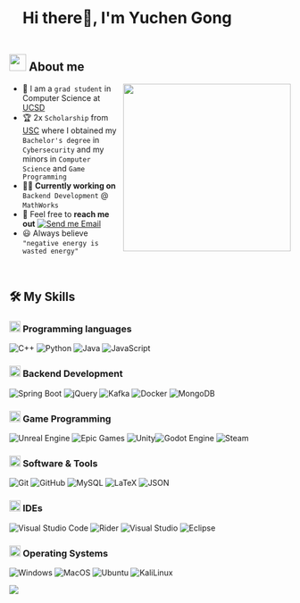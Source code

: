 <!--h1 without bottom border-->

<div id="user-content-toc">
  <ul align="left">
    <summary><h1 style="display: inline-block">Hi there👋, I'm Yuchen Gong</h1></summary>
  </ul>
</div>


<!--About Me-->

## <picture><img src = "https://github.com/7oSkaaa/7oSkaaa/blob/main/Images/about_me.gif?raw=true" width = 30px></picture> About me

<picture> <img align="right" src="https://github.com/Anmol-Baranwal/Cool-GIFs-For-GitHub/assets/74038190/219bcc70-f5dc-466b-9a60-29653d8e8433" width = 300px></picture>

- :school: I am a `grad student` in Computer Science at [UCSD](https://cse.ucsd.edu/)
- :trophy: 2x `Scholarship` from [USC](https://itp.usc.edu/) where I obtained my `Bachelor's degree` in `Cybersecurity` and my minors in `Computer Science` and `Game Programming`
- :technologist: **Currently working on** `Backend Development` @ `MathWorks`
- :email: Feel free to **reach me out** [![Send me Email](https://img.shields.io/static/v1?label=email&amp;message=YuchenGong&amp;color=EA4335&amp;style=flat-square)](mailto:yuchengong15@gmail.com)
- :smiley: Always believe `"negative energy is wasted energy"`

<br>

## 🛠️ My Skills

### <picture> <img src = "https://github.com/7oSkaaa/7oSkaaa/blob/main/Images/Programming_Languages.gif?raw=true" width = 20px>  </picture> Programming languages

![C++](https://img.shields.io/badge/-C++-blue?logo=cplusplus)
![Python](https://img.shields.io/badge/Python-3776AB?style=flat-square&logo=Python&logoColor=white)
![Java](https://img.shields.io/badge/Java-ED8B00?style=for-the-badge&logo=openjdk&logoColor=white)
![JavaScript](https://img.shields.io/badge/JavaScript-F7DF1E?style=flat-square&logo=JavaScript&logoColor=white)

### <picture> <img src = "https://github.com/7oSkaaa/7oSkaaa/blob/main/Images/Front_End.gif?raw=true" width = 20px>  </picture> Backend Development

![Spring Boot](https://img.shields.io/badge/SpringBoot-6DB33F?style=flat-square&logo=Spring&logoColor=white)
![jQuery](https://img.shields.io/badge/jquery-%230769AD.svg?style=for-the-badge&logo=jquery&logoColor=white)
![Kafka](https://img.shields.io/badge/Apache_Kafka-231F20?style=for-the-badge&logo=apache-kafka&logoColor=white)
![Docker](https://img.shields.io/badge/docker-%230db7ed.svg?style=for-the-badge&logo=docker&logoColor=white)
![MongoDB](https://img.shields.io/badge/MongoDB-%234ea94b.svg?style=for-the-badge&logo=mongodb&logoColor=white)

### <picture> <img src = "https://github.com/7oSkaaa/7oSkaaa/blob/main/Images/CP_PS.gif?raw=true" width = 20px>  </picture> Game Programming

![Unreal Engine](https://img.shields.io/badge/unrealengine-%23313131.svg?style=for-the-badge&logo=unrealengine&logoColor=white)
![Epic Games](https://img.shields.io/badge/epicgames-%23313131.svg?style=for-the-badge&logo=epicgames&logoColor=white)
![Unity](https://img.shields.io/badge/unity-%23000000.svg?style=for-the-badge&logo=unity&logoColor=white)![Godot Engine](https://img.shields.io/badge/GODOT-%23FFFFFF.svg?style=for-the-badge&logo=godot-engine)
![Steam](https://img.shields.io/badge/steam-%23000000.svg?style=for-the-badge&logo=steam&logoColor=white)

### <picture> <img src = "https://github.com/7oSkaaa/7oSkaaa/blob/main/Images/Software_Tools.gif?raw=true" width = 20px>  </picture> Software & Tools

![Git](https://img.shields.io/badge/Git-F05032?style=flat-square&logo=Git&logoColor=white)
![GitHub](https://img.shields.io/badge/GitHub-181717?style=flat-square&logo=GitHub&logoColor=white)
![MySQL](https://img.shields.io/badge/MySQL-4479A1?style=flat-square&logo=MySQL&logoColor=white)
![LaTeX](https://img.shields.io/badge/LaTeX-008080?style=flat-square&logo=LaTeX&logoColor=white)
![JSON](https://img.shields.io/badge/JSON-000000?style=flat-square&logo=JSON&logoColor=white)

### <picture> <img src = "https://github.com/7oSkaaa/7oSkaaa/blob/main/Images/IDEs.gif?raw=true" width = 20px>  </picture> IDEs

![Visual Studio Code](https://img.shields.io/badge/Visual_Studio_Code-007ACC?style=flat-square&logo=Visual-Studio-Code&logoColor=white)
![Rider](https://img.shields.io/badge/Rider-000000.svg?style=for-the-badge&logo=Rider&logoColor=white&color=black&labelColor=crimson)
![Visual Studio](https://img.shields.io/badge/Visual%20Studio-5C2D91.svg?style=for-the-badge&logo=visual-studio&logoColor=white)
![Eclipse](https://img.shields.io/badge/Eclipse-FE7A16.svg?style=for-the-badge&logo=Eclipse&logoColor=white)

### <picture> <img src = "https://github.com/7oSkaaa/7oSkaaa/blob/main/Images/OS.gif?raw=true" width = 20px>  </picture> Operating Systems

![Windows](https://img.shields.io/badge/Windows-0078D6?style=flat-square&logo=Windows&logoColor=white)
![MacOS](https://img.shields.io/badge/MacOS-000000?style=flat-square&logo=macOS&logoColor=white)
![Ubuntu](https://img.shields.io/badge/Ubuntu-E95420?style=flat-square&logo=Ubuntu&logoColor=white)
![KaliLinux](https://img.shields.io/badge/Kali-557C94?style=flat-square&logo=KaliLinux&logoColor=white)

<!--horizontal divider(gradiant)-->
<img src="https://user-images.githubusercontent.com/73097560/115834477-dbab4500-a447-11eb-908a-139a6edaec5c.gif">
